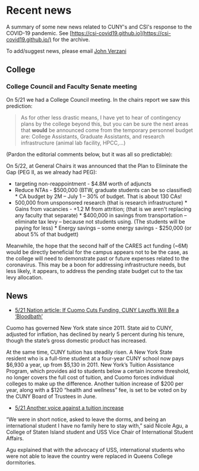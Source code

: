 # Recent news

A summary of some new news related to CUNY's and CSI's response to the COVID-19 pandemic. See [https://csi-covid19.github.io](https://csi-covid19.github.io/) for the archive.

To add/suggest news, please email [John Verzani](mailto:jverzani@gmail.com)



## College

### College Council and  Faculty Senate meeting

On 5/21 we had a  College Council meeting. In the  chairs  report we saw this prediction:


> As for other less drastic means, I have yet to hear of contingency plans by the college beyond this, but you can be sure the next areas that **would** be announced come from the temporary personnel budget are: College Assistants, Graduate Assistants,  and research infrastructure  (animal lab facility, HPCC,...)



(Pardon the editorial   comments below,  but  it was  all  so predictable):

On 5/22, at  General Chairs  it was  announced that the Plan to  Eliminate the Gap (PEG II, as we  already had   PEG):

* targeting non-reappointment - \$4.8M worth of adjuncts
* Reduce NTAs - \$500,000   (BTW,  graduate  students can be so  classified)
* CA budget by 2M – July 1 – 30% of budget. That  is about  130  CAs!
* 500,000 from unsponsored research (that is research infrastructure)
* Gains from vacancies - +1.2 M from attrition; (that is  we  aren't replacing any faculty that separate)
* \$400,000 in savings from transportation – eliminate tax levy – because not students using. (The students  will be paying for  less)
* Energy savings – some energy savings - \$250,000 (or about 5%  of that budgett)


Meanwhile, the hope that the  second half of  the CARES act funding  (~6M) would be directly beneficial for  the campus appears not  to  be  the case, as the college will  need  to demonstrate past or  future expenses related to the coronavirus. This may be a boon  for  addressing  infrastructure  needs, but less likely,  it  appears,  to address  the pending state budget cut to the tax levy allocation.


## News

* [5/21  Nation article: If Cuomo Cuts Funding, CUNY Layoffs Will Be a ‘Bloodbath’](https://www.thenation.com/article/society/new-york-cuomo-cuny-cuts/)

Cuomo has governed New York state since 2011. State aid to CUNY, adjusted for inflation, has declined by nearly 5 percent during his tenure, though the state’s gross domestic product has increased.

At the same time, CUNY tuition has steadily risen. A New York State resident who is a full-time student at a four-year CUNY school now pays $6,930 a year, up from $5,130 in 2011. New York’s Tuition Assistance Program, which provides aid to students below a certain income threshold, no longer covers the full cost of tuition, and Cuomo forces individual colleges to make up the difference. Another tuition increase of $200 per year, along with a $120 “health and wellness” fee, is set to be voted on by the CUNY Board of Trustees in June.

* [5/21 Another voice  against a tuition  increase](https://www.queenscountypolitics.com/2020/05/19/stavisky-students-request-cuny-tuition-hike-freeze/)

“We were in short notice, asked to leave the dorms, and being an international student I have no family here to stay with,” said Nicole Agu, a College of Staten Island student and USS Vice Chair of International Student Affairs.

Agu explained that with the advocacy of USS, international students who were not able to leave the country were replaced in Queens College dormitories. 
